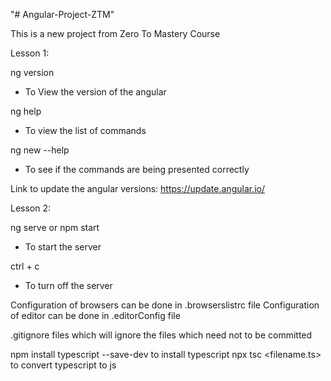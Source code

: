 "# Angular-Project-ZTM" 


This is a new project from Zero To Mastery Course

Lesson 1:

ng version 
  - To View the version of the angular

ng help 
   - To view the list of commands 

ng new --help
   - To see if the commands are being presented correctly
   
Link to update the angular versions: https://update.angular.io/

Lesson 2: 

ng serve or npm start
   - To start the server

ctrl + c 
   - To turn off the server


Configuration of browsers can be done in .browserslistrc file
Configuration of editor can be done in .editorConfig file

.gitignore files which will ignore the files which need not to be committed

npm install typescript --save-dev to install typescript
npx tsc <filename.ts> to convert typescript to js
